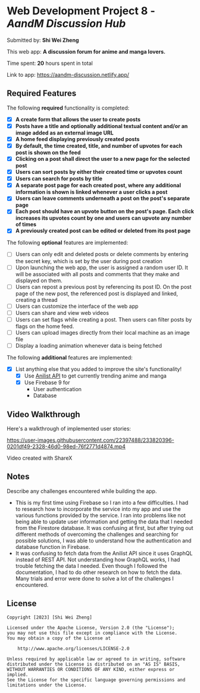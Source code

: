 # Web Development Project 8 - *AandM Discussion Hub*

Submitted by: **Shi Wei Zheng**

This web app: **A discussion forum for anime and manga lovers.**

Time spent: **20** hours spent in total

Link to app: https://aandm-discussion.netlify.app/

## Required Features

The following **required** functionality is completed:

- [x] **A create form that allows the user to create posts**
- [x] **Posts have a title and optionally additional textual content and/or an image added as an external image URL**
- [x] **A home feed displaying previously created posts**
- [x] **By default, the time created, title, and number of upvotes for each post is shown on the feed**
- [x] **Clicking on a post shall direct the user to a new page for the selected post**
- [x] **Users can sort posts by either their created time or upvotes count**
- [x] **Users can search for posts by title**
- [x] **A separate post page for each created post, where any additional information is shown is linked whenever a user clicks a post**
- [x] **Users can leave comments underneath a post on the post's separate page**
- [x] **Each post should have an upvote button on the post's page. Each click increases its upvotes count by one and users can upvote any number of times**
- [x] **A previously created post can be edited or deleted from its post page**

The following **optional** features are implemented:

- [ ] Users can only edit and deleted posts or delete comments by entering the secret key, which is set by the user during post creation
- [ ] Upon launching the web app, the user is assigned a random user ID. It will be associated with all posts and comments that they make and displayed on them.
- [ ] Users can repost a previous post by referencing its post ID. On the post page of the new post, the referenced post is displayed and linked, creating a thread
- [ ] Users can customize the interface of the web app
- [ ] Users can share and view web videos
- [ ] Users can set flags while creating a post. Then users can filter posts by flags on the home feed.
- [ ] Users can upload images directly from their local machine as an image file
- [ ] Display a loading animation whenever data is being fetched

The following **additional** features are implemented:

* [x] List anything else that you added to improve the site's functionality!
  * [x] Use [Anilist API](https://anilist.gitbook.io/anilist-apiv2-docs/) to get currently trending anime and manga
  * [x] Use Firebase 9 for
    - User authentication
    - Database

## Video Walkthrough

Here's a walkthrough of implemented user stories:

https://user-images.githubusercontent.com/22397488/233820396-0201df49-2328-46d0-98ed-76f2771d4874.mp4

<!-- Replace this with whatever GIF tool you used! -->
Video created with ShareX

## Notes





Describe any challenges encountered while building the app.
- This is my first time using Firebase so I ran into a few difficulties. I had to research how to incorporate the service into my app and use the various functions provided by the service. I ran into problems like not being able to update user information and getting the data that I needed from the Firestore database. It was confusing at first, but after trying out different methods of overcoming the challenges and searching for possible solutions, I was able to understand how the authentication and database function in Firebase.
- It was confusing to fetch data from the Anilist API since it uses GraphQL instead of REST API. Not understanding how GraphQL works, I had trouble fetching the data I needed. Even though I followed the documentation, I had to do other research on how to fetch the data. Many trials and error were done to solve a lot of the challenges I encountered.

## License

    Copyright [2023] [Shi Wei Zheng]

    Licensed under the Apache License, Version 2.0 (the "License");
    you may not use this file except in compliance with the License.
    You may obtain a copy of the License at

        http://www.apache.org/licenses/LICENSE-2.0

    Unless required by applicable law or agreed to in writing, software
    distributed under the License is distributed on an "AS IS" BASIS,
    WITHOUT WARRANTIES OR CONDITIONS OF ANY KIND, either express or implied.
    See the License for the specific language governing permissions and
    limitations under the License.

